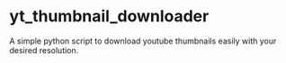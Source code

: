 # yt_thumbnail_downloader
A simple python script to download youtube thumbnails easily with your desired resolution.
